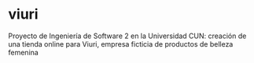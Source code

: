 # viuri
Proyecto de Ingeniería de Software 2 en la Universidad CUN: creación de una tienda online para Viuri, empresa ficticia de productos de belleza femenina
